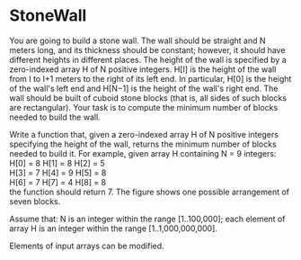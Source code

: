 StoneWall
=========

You are going to build a stone wall. The wall should be straight and N meters long, and its thickness should be constant; however, it should have different heights in different places. The height of the wall is specified by a zero-indexed array H of N positive integers. H[I] is the height of the wall from I to I+1 meters to the right of its left end. In particular, H[0] is the height of the wall's left end and H[N−1] is the height of the wall's right end.
The wall should be built of cuboid stone blocks (that is, all sides of such blocks are rectangular). Your task is to compute the minimum number of blocks needed to build the wall.

Write a function that, given a zero-indexed array H of N positive integers specifying the height of the wall, returns the minimum number of blocks needed to build it.
For example, given array H containing N = 9 integers:
  H[0] = 8    H[1] = 8    H[2] = 5    
  H[3] = 7    H[4] = 9    H[5] = 8    
  H[6] = 7    H[7] = 4    H[8] = 8    
the function should return 7. The figure shows one possible arrangement of seven blocks.

Assume that:
N is an integer within the range [1..100,000];
each element of array H is an integer within the range [1..1,000,000,000].

Elements of input arrays can be modified.
